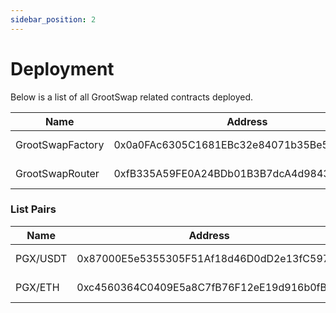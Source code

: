 ```yaml
---
sidebar_position: 2
---
```


# Deployment

Below is a list of all GrootSwap related contracts deployed.

| Name             | Address                                    | Chain       | Explorer                                                                        |
| ---------------- | ------------------------------------------ | ----------- | ------------------------------------------------------------------------------- |
| GrootSwapFactory | 0x0a0FAc6305C1681EBc32e84071b35Be57d6b7a09 | Mirai Chain | [Link](https://miraiscan.io/address/0x0a0FAc6305C1681EBc32e84071b35Be57d6b7a09) |
| GrootSwapRouter  | 0xfB335A59FE0A24BDb01B3B7dcA4d9843B696ebcC | Mirai Chain | [Link](https://miraiscan.io/address/0xfB335A59FE0A24BDb01B3B7dcA4d9843B696ebcC) |

### List Pairs

| Name     | Address                                    | Chain       | Explorer                                                                        |
| -------- | ------------------------------------------ | ----------- | ------------------------------------------------------------------------------- |
| PGX/USDT | 0x87000E5e5355305F51Af18d46D0dD2e13fC597F1 | Mirai Chain | [Link](https://miraiscan.io/address/0x87000E5e5355305F51Af18d46D0dD2e13fC597F1) |
| PGX/ETH  | 0xc4560364C0409E5a8C7fB76F12eE19d916b0fB58 | Mirai Chain | [Link](https://miraiscan.io/address/0xc4560364C0409E5a8C7fB76F12eE19d916b0fB58) |
